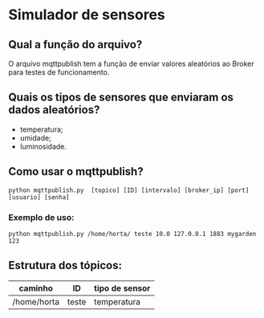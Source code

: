 # Simulador de sensores

## Qual a função do arquivo?
<p> O arquivo mqttpublish tem a função de enviar valores aleatórios ao Broker para testes de funcionamento.</p>

## Quais os tipos de sensores que enviaram os dados aleatórios?
- temperatura;
- umidade;
- luminosidade.

## Como usar o mqttpublish?
```
python mqttpublish.py  [topico] [ID] [intervalo] [broker_ip] [port] [usuario] [senha]
```

### Exemplo de uso:
```
python mqttpublish.py /home/horta/ teste 10.0 127.0.0.1 1883 mygarden 123
```

## Estrutura dos tópicos:
|   caminho   |   ID  | tipo de sensor |
|-------------|-------|----------------|
| /home/horta | teste | temperatura    |
